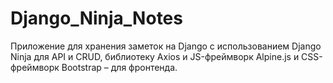 # Django_Ninja_Notes
Приложение для хранения заметок на Django с использованием Django Ninja для API и CRUD, библиотеку Axios и JS-фреймворк Alpine.js и CSS-фреймворк Bootstrap – для фронтенда.
